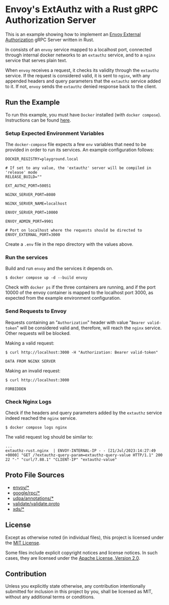 # Envoy's ExtAuthz with a Rust gRPC Authorization Server

This is an example showing how to implement an [Envoy External Authorization]
gRPC Server written in Rust.

In consists of an `envoy` service mapped to a localhost port, connected through
internal docker networks to an `extauthz` service, and to a `nginx` service that
serves plain text.

When `envoy` receives a request, it checks its validity through the `extauthz`
service. If the request is considered valid, it is sent to `nginx`,
with any appended headers and query parameters that the `extauthz` service
added to it. If not, `envoy` sends the `extauthz` denied response back to the
client.

[Envoy External Authorization]: https://www.envoyproxy.io/docs/envoy/latest/configuration/http/http_filters/ext_authz_filter

## Run the Example

To run this example, you must have `Docker` installed (with `docker compose`). 
Instructions can be found [here](https://docs.docker.com/get-docker/).

### Setup Expected Environment Variables

The `docker-compose` file expects a few `env` variables that need to be provided
in order to run its services. An example configuration follows:

```env
DOCKER_REGISTRY=playground.local

# If set to any value, the 'extauthz' server will be compiled in 'release' mode
RELEASE_BUILD=""

EXT_AUTHZ_PORT=50051

NGINX_SERVER_PORT=8080

NGINX_SERVER_NAME=localhost

ENVOY_SERVER_PORT=10000

ENVOY_ADMIN_PORT=9901

# Port on localhost where the requests should be directed to
ENVOY_EXTERNAL_PORT=3000
```

Create a `.env` file in the repo directory with the values above.

### Run the services

Build and run `envoy` and the services it depends on.

```console
$ docker compose up -d --build envoy
```

Check with `docker ps` if the three containers are running, and if the port
10000 of the envoy container is mapped to the localhost port 3000, as expected
from the example environment configuration.

### Send Requests to Envoy

Requests containing an "`Authorization`" header with value "`Bearer valid-token`"
will be considered valid and, therefore, will reach the `nginx` service. Other
requests will be blocked.

Making a valid request:

```console
$ curl http://localhost:3000 -H "Authorization: Bearer valid-token"

DATA FROM NGINX SERVER
```

Making an invalid request:

```console
$ curl http://localhost:3000

FORBIDDEN
```

### Check Nginx Logs

Check if the headers and query parameters added by the `extauthz` service indeed
reached the `nginx` service.

```console
$ docker compose logs nginx
```

The valid request log should be similar to:

```log
...
extauthz-rust.nginx  | ENVOY-INTERNAL-IP - - [21/Jul/2023:14:27:49 +0000] "GET /?extauthz-query-param=extauthz-query-value HTTP/1.1" 200 22 "-" "curl/7.88.1" "CLIENT-IP" "extauthz-value"
```

## Proto File Sources

+ [envoy/*](https://github.com/envoyproxy/envoy/blob/5badcfa6b6edd1868a7f62e446098d20365a87fa/api/envoy)  
+ [google/rpc/*](https://github.com/googleapis/googleapis/blob/07457fcce42d9521375a2e0bd5dcfb1785279955/google/rpc)  
+ [udpa/annotations/*](https://github.com/cncf/udpa/blob/c52dc94e7fbe6449d8465faaeda22c76ca62d4ff/udpa/annotations)  
+ [validate/validate.proto](https://github.com/bufbuild/protoc-gen-validate/blob/04e84b10ceef0008673460bcf06f036b2add8d80/validate/validate.proto)  
+ [xds/*](https://github.com/cncf/xds/blob/e9ce68804cb4e64cab5a52e3c8baf840d4ff87b7/xds)  

## License

Except as otherwise noted (in individual files), this project is licensed under 
the [MIT License](LICENSE).

Some files include explicit copyright notices and license notices. In such
cases, they are licensed under the [Apache License, Version 2.0](http://www.apache.org/licenses/LICENSE-2.0).

## Contribution

Unless you explicitly state otherwise, any contribution intentionally submitted
for inclusion in this project by you, shall be licensed as MIT, without any
additional terms or conditions.